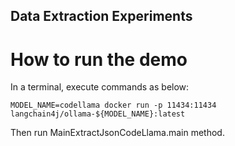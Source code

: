 ## Data Extraction Experiments

# How to run the demo
In a terminal, execute commands as below:

```
MODEL_NAME=codellama docker run -p 11434:11434
langchain4j/ollama-${MODEL_NAME}:latest
```

Then run MainExtractJsonCodeLlama.main method.
